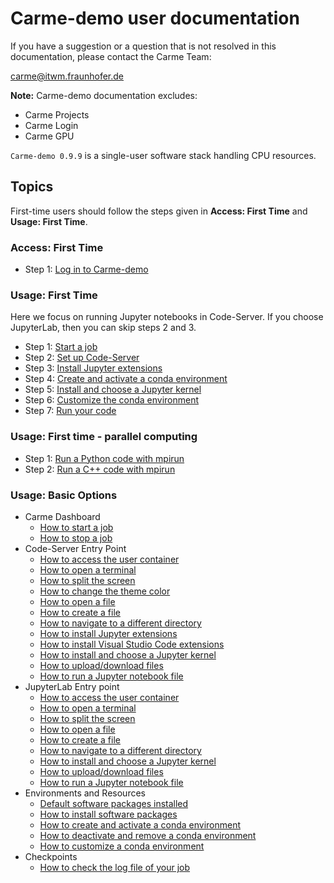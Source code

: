 # Carme-demo user documentation

If you have a suggestion or a question that is not resolved in this documentation, please contact the Carme Team: 

[carme@itwm.fraunhofer.de](carme@itwm.fraunhofer.de)

**Note:** Carme-demo documentation excludes:
- Carme Projects
- Carme Login
- Carme GPU 

`Carme-demo 0.9.9` is a single-user software stack handling CPU resources. 

## Topics

First-time users should follow the steps given in **Access: First Time** and **Usage: First Time**. 

### Access: First Time

* Step 1: [ Log in to Carme-demo](./System/login/login.md)

### Usage: First Time

Here we focus on running Jupyter notebooks in Code-Server. If you choose JupyterLab, then you can skip steps 2 and 3.

* Step 1: [ Start a job ](./Basic/job-start/job-start.md)
* Step 2: [ Set up Code-Server](./Basic/code-server-set-up/code-server-set-up.md)
* Step 3: [ Install Jupyter extensions](./Basic/code-server-jupyter-extension/code-server-jupyter-extension.md)
* Step 4: [ Create and activate a conda environment ](./Basic/conda-env-create-activate/conda-env-create-activate.md)
* Step 5: [ Install and choose a Jupyter kernel](./Basic/code-server-jupyter-kernel/code-server-jupyter-kernel.md)
* Step 6: [ Customize the conda environment](./Basic/conda-env-customize/conda-env-customize.md)
* Step 7: [ Run your code](./Basic/code-server-run/code-server-run.md)

### Usage: First time - parallel computing

* Step 1: [ Run a Python code with mpirun](./Basic/mpi-python/mpi-python.md)
* Step 2: [ Run a C++ code with mpirun ](./Basic/mpi-c/mpi-c.md)

### Usage: Basic Options
* Carme Dashboard 
  * [How to start a job](./Basic/job-start/job-start.md)
  * [How to stop a job](./Basic/job-stop/job-stop.md)
* Code-Server Entry Point
  * [How to access the user container](./Basic/code-server-access/code-server-access.md)
  * [How to open a terminal](./Basic/code-server-terminal/code-server-terminal.md)
  * [How to split the screen](./Basic/code-server-split/code-server-split.md)
  * [How to change the theme color](./Basic/code-server-color/code-server-color.md)
  * [How to open a file](./Basic/code-server-file-open/code-server-file-open.md)
  * [How to create a file](./Basic/code-server-file-create/code-server-file-create.md)
  * [How to navigate to a different directory](./Basic/code-server-directory/code-server-directory.md)
  * [How to install Jupyter extensions](./Basic/code-server-jupyter-extension/code-server-jupyter-extension.md)
  * [How to install Visual Studio Code extensions](./Basic/code-server-vsc-extension/code-server-vsc-extension.md)
  * [How to install and choose a Jupyter kernel](./Basic/code-server-jupyter-kernel/code-server-jupyter-kernel.md)
  * [How to upload/download files](./Basic/code-server-file-transfer/code-server-file-transfer.md)
  * [How to run a Jupyter notebook file](./Basic/code-server-run/code-server-run.md) 
* JupyterLab Entry point 
  * [How to access the user container](./Basic/jupyterlab-access/jupyterlab-access.md)
  * [How to open a terminal](./Basic/jupyterlab-terminal/jupyterlab-terminal.md)
  * [How to split the screen](./Basic/jupyterlab-split/jupyterlab-split.md)
  * [How to open a file](./Basic/jupyterlab-file-open/jupyterlab-file-open.md)
  * [How to create a file](./Basic/jupyterlab-file-create/jupyterlab-file-create.md)
  * [How to navigate to a different directory](./Basic/jupyterlab-directory/jupyterlab-directory.md)
  * [How to install and choose a Jupyter kernel](./Basic/jupyterlab-kernel/jupyterlab-kernel.md)
  * [How to upload/download files](./Basic/jupyterlab-file-transfer/jupyterlab-file-transfer.md)
  * [How to run a Jupyter notebook file](./Basic/jupyterlab-run/jupyterlab-run.md) 
* Environments and Resources
  * [Default software packages installed](./Basic/software-default/software-default.md)
  * [How to install software packages](./Basic/software-install/software-install.md)
  * [How to create and activate a conda environment](./Basic/conda-env-create-activate/conda-env-create-activate.md)
  * [How to deactivate and remove a conda environment](./Basic/conda-env-deactivate-remove/conda-env-deactivate-remove.md)
  * [How to customize a conda environment](./Basic/conda-env-customize/conda-env-customize.md)
* Checkpoints
  * [ How to check the log file of your job](./Basic/log-file/log-file.md)
